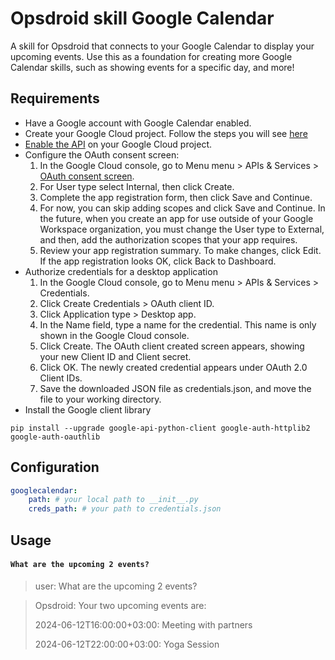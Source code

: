 # Opsdroid skill Google Calendar
A skill for Opsdroid that connects to your Google Calendar to display your upcoming events. Use this as a foundation for creating more Google Calendar skills, such as showing events for a specific day, and more!

## Requirements
- Have a Google account with Google Calendar enabled.
- Create your Google Cloud project. Follow the steps you will see [here](https://developers.google.com/workspace/guides/create-project)
- [Enable the API](https://console.cloud.google.com/flows/enableapi?apiid=calendar-json.googleapis.com) on your Google Cloud project.
- Configure the OAuth consent screen:
    1. In the Google Cloud console, go to Menu menu > APIs & Services > [OAuth consent screen](https://console.cloud.google.com/apis/credentials/consent).
    2. For User type select Internal, then click Create.
    3. Complete the app registration form, then click Save and Continue.
    4. For now, you can skip adding scopes and click Save and Continue. In the future, when you create an app for use outside of your Google Workspace organization, you must change the User type to External, and then, add the authorization scopes that your app requires.
    5. Review your app registration summary. To make changes, click Edit. If the app registration looks OK, click Back to Dashboard.
- Authorize credentials for a desktop application
    1. In the Google Cloud console, go to Menu menu > APIs & Services > Credentials.
    2. Click Create Credentials > OAuth client ID.
    3. Click Application type > Desktop app.
    4. In the Name field, type a name for the credential. This name is only shown in the Google Cloud console.
    5. Click Create. The OAuth client created screen appears, showing your new Client ID and Client secret.
    6. Click OK. The newly created credential appears under OAuth 2.0 Client IDs.
    7. Save the downloaded JSON file as credentials.json, and move the file to your working directory.
- Install the Google client library
~~~
pip install --upgrade google-api-python-client google-auth-httplib2 google-auth-oauthlib
~~~
## Configuration
```yaml
googlecalendar:
    path: # your local path to __init__.py
    creds_path: # your path to credentials.json
```
## Usage

#### `What are the upcoming 2 events?`

> user: What are the upcoming 2 events?

> Opsdroid: Your two upcoming events are:
>
> 2024-06-12T16:00:00+03:00: Meeting with partners
>
> 2024-06-12T22:00:00+03:00: Yoga Session

